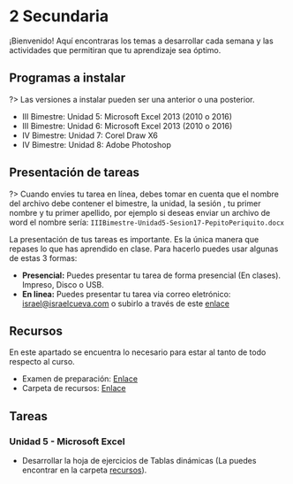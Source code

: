# 2 Secundaria

¡Bienvenido! Aquí encontraras los temas a desarrollar cada semana y las actividades que permitiran que tu aprendizaje sea óptimo.

## Programas a instalar

?> Las versiones a instalar pueden ser una anterior o una posterior.

- III Bimestre: Unidad 5: Microsoft Excel 2013 (2010 o 2016)
- III Bimestre: Unidad 6: Microsoft Excel 2013 (2010 o 2016)
- IV Bimestre: Unidad 7: Corel Draw X6
- IV Bimestre: Unidad 8: Adobe Photoshop

## Presentación de tareas

?> Cuando envies tu tarea en línea, debes tomar en cuenta que el nombre del archivo debe contener el bimestre, la unidad, la sesión , tu primer nombre y tu primer apellido, por ejemplo si deseas enviar un archivo de word el nombre sería: `IIIBimestre-Unidad5-Sesion17-PepitoPeriquito.docx`

La presentación de tus tareas es importante. Es la única manera que repases lo que has aprendido en clase. Para hacerlo puedes usar algunas de estas 3 formas:

- **Presencial:** Puedes presentar tu tarea de forma presencial (En clases). Impreso, Disco o USB.
- **En linea:** Puedes presentar tu tarea via correo eletrónico: israel@israelcueva.com o subirlo a través de este [enlace](https://www.dropbox.com/request/x9BbYl7ikdP3C8cT6LZa "Tareas")

## Recursos

En este apartado se encuentra lo necesario para estar al tanto de todo respecto al curso.

- Examen de preparación: [Enlace](https://forms.gle/gkgQ1iYjKFFpqDSB9 "Examen")
- Carpeta de recursos: [Enlace](https://1drv.ms/u/s!AqqTiyJZHGaLgcYFMIt34c6Lu7VZPg?e=w3YNc9 "Recursos")

## Tareas

### Unidad 5 - Microsoft Excel

- Desarrollar la hoja de ejercicios de Tablas dinámicas (La puedes encontrar en la carpeta [recursos](https://1drv.ms/u/s!AqqTiyJZHGaLgcYFMIt34c6Lu7VZPg?e=w3YNc9 "Recursos")).